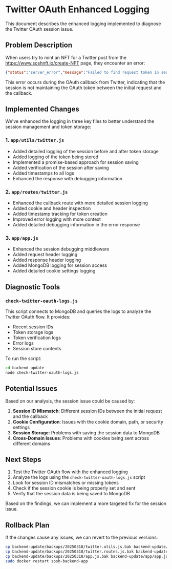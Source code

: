 # Twitter OAuth Enhanced Logging

This document describes the enhanced logging implemented to diagnose the Twitter OAuth session issue.

## Problem Description

When users try to mint an NFT for a Twitter post from the https://www.soshnft.io/create-NFT page, they encounter an error:

```json
{"status":"server_error","message":"Failed to find request token in session"}
```

This error occurs during the OAuth callback from Twitter, indicating that the session is not maintaining the OAuth token between the initial request and the callback.

## Implemented Changes

We've enhanced the logging in three key files to better understand the session management and token storage:

### 1. `app/utils/twitter.js`

- Added detailed logging of the session before and after token storage
- Added logging of the token being stored
- Implemented a promise-based approach for session saving
- Added verification of the session after saving
- Added timestamps to all logs
- Enhanced the response with debugging information

### 2. `app/routes/twitter.js`

- Enhanced the callback route with more detailed session logging
- Added cookie and header inspection
- Added timestamp tracking for token creation
- Improved error logging with more context
- Added detailed debugging information in the error response

### 3. `app/app.js`

- Enhanced the session debugging middleware
- Added request header logging
- Added response header logging
- Added MongoDB logging for session access
- Added detailed cookie settings logging

## Diagnostic Tools

### `check-twitter-oauth-logs.js`

This script connects to MongoDB and queries the logs to analyze the Twitter OAuth flow. It provides:

- Recent session IDs
- Token storage logs
- Token verification logs
- Error logs
- Session store contents

To run the script:

```bash
cd backend-update
node check-twitter-oauth-logs.js
```

## Potential Issues

Based on our analysis, the session issue could be caused by:

1. **Session ID Mismatch**: Different session IDs between the initial request and the callback
2. **Cookie Configuration**: Issues with the cookie domain, path, or security settings
3. **Session Storage**: Problems with saving the session data to MongoDB
4. **Cross-Domain Issues**: Problems with cookies being sent across different domains

## Next Steps

1. Test the Twitter OAuth flow with the enhanced logging
2. Analyze the logs using the `check-twitter-oauth-logs.js` script
3. Look for session ID mismatches or missing tokens
4. Check if the session cookie is being properly set and sent
5. Verify that the session data is being saved to MongoDB

Based on the findings, we can implement a more targeted fix for the session issue.

## Rollback Plan

If the changes cause any issues, we can revert to the previous versions:

```bash
cp backend-update/backups/20250318/twitter.utils.js.bak backend-update/app/utils/twitter.js
cp backend-update/backups/20250318/twitter.routes.js.bak backend-update/app/routes/twitter.js
cp backend-update/backups/20250318/app.js.bak backend-update/app/app.js
sudo docker restart sosh-backend-app
